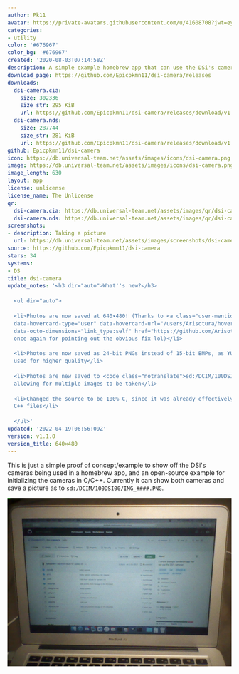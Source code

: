```yaml
---
author: Pk11
avatar: https://private-avatars.githubusercontent.com/u/41608708?jwt=eyJhbGciOiJIUzI1NiIsInR5cCI6IkpXVCJ9.eyJpc3MiOiJnaXRodWIuY29tIiwiYXVkIjoicmF3LmdpdGh1YnVzZXJjb250ZW50LmNvbSIsImtleSI6ImtleTEiLCJleHAiOjE3MzQ2NzU5MDAsIm5iZiI6MTczNDY3NDcwMCwicGF0aCI6Ii91LzQxNjA4NzA4In0.nprOlVLi32dif-Dqsa91jgToSvA1FQOUNuiDh9sKKAU&v=4
categories:
- utility
color: '#676967'
color_bg: '#676967'
created: '2020-08-03T07:14:58Z'
description: A simple example homebrew app that can use the DSi's cameras
download_page: https://github.com/Epicpkmn11/dsi-camera/releases
downloads:
  dsi-camera.cia:
    size: 302336
    size_str: 295 KiB
    url: https://github.com/Epicpkmn11/dsi-camera/releases/download/v1.1.0/dsi-camera.cia
  dsi-camera.nds:
    size: 287744
    size_str: 281 KiB
    url: https://github.com/Epicpkmn11/dsi-camera/releases/download/v1.1.0/dsi-camera.nds
github: Epicpkmn11/dsi-camera
icon: https://db.universal-team.net/assets/images/icons/dsi-camera.png
image: https://db.universal-team.net/assets/images/icons/dsi-camera.png
image_length: 630
layout: app
license: unlicense
license_name: The Unlicense
qr:
  dsi-camera.cia: https://db.universal-team.net/assets/images/qr/dsi-camera-cia.png
  dsi-camera.nds: https://db.universal-team.net/assets/images/qr/dsi-camera-nds.png
screenshots:
- description: Taking a picture
  url: https://db.universal-team.net/assets/images/screenshots/dsi-camera/taking-a-picture.png
source: https://github.com/Epicpkmn11/dsi-camera
stars: 34
systems:
- DS
title: dsi-camera
update_notes: '<h3 dir="auto">What''s new?</h3>

  <ul dir="auto">

  <li>Photos are now saved at 640×480! (Thanks to <a class="user-mention notranslate"
  data-hovercard-type="user" data-hovercard-url="/users/Arisotura/hovercard" data-octo-click="hovercard-link-click"
  data-octo-dimensions="link_type:self" href="https://github.com/Arisotura">@Arisotura</a>
  once again for pointing out the obvious fix lol)</li>

  <li>Photos are now saved as 24-bit PNGs instead of 15-bit BMPs, as YUV mode is now
  used for higher quality</li>

  <li>Photos are new saved to <code class="notranslate">sd:/DCIM/100DSI00/IMG_####.PNG</code>,
  allowing for multiple images to be taken</li>

  <li>Changed the source to be 100% C, since it was already effectively C but using
  C++ files</li>

  </ul>'
updated: '2022-04-19T06:56:09Z'
version: v1.1.0
version_title: 640×480
---
```

This is just a simple proof of concept/example to show off the DSi's cameras being used in a homebrew app, and an open-source example for initializing the cameras in C/C++. Currently it can show both cameras and save a picture as to `sd:/DCIM/100DSI00/IMG_####.PNG`.

![Example image](https://github.com/Epicpkmn11/dsi-camera/raw/master/resources/example.png)